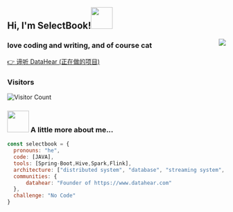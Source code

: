 

<h2> Hi, I'm SelectBook!<img src="https://media.giphy.com/media/mGcNjsfWAjY5AEZNw6/giphy.gif" width="50"></h2>

<img align="right" src="https://github-readme-stats.vercel.app/api/?username=selectbook&show_icons=true&title_color=fff&icon_color=79ff97&text_color=9f9f9f&bg_color=151515" />

### love coding and writing, and of course cat

[👉 谛听 DataHear (正在做的项目)](https://www.datahear.com)

### Visitors

![Visitor Count](https://profile-counter.glitch.me/acmenlt/count.svg)



### <img src="https://media.giphy.com/media/VgCDAzcKvsR6OM0uWg/giphy.gif" width="50"> A little more about me...  

```javascript
const selectbook = {
  pronouns: "he",
  code: [JAVA],
  tools: [Spring-Boot,Hive,Spark,Flink],
  architecture: ["distributed system", "database", "streaming system", "IOT"],
  communities: {
      datahear: "Founder of https://www.datahear.com"
  },
  challenge: "No Code"
}
```

